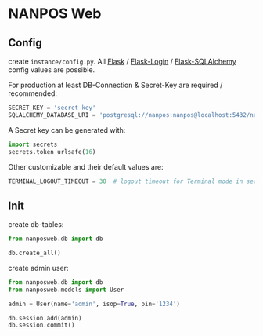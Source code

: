 # NANPOS Web

## Config

create `instance/config.py`. All [Flask](https://flask.palletsprojects.com/en/2.0.x/)
/ [Flask-Login](https://flask-login.readthedocs.io/en/latest/)
/ [Flask-SQLAlchemy](https://flask-sqlalchemy.palletsprojects.com/en/2.x/) config values are possible.

For production at least DB-Connection & Secret-Key are required / recommended:

```python
SECRET_KEY = 'secret-key'
SQLALCHEMY_DATABASE_URI = 'postgresql://nanpos:nanpos@localhost:5432/nanpos'
```

A Secret key can be generated with:

```python
import secrets
secrets.token_urlsafe(16)
```

Other customizable and their default values are:

````python
TERMINAL_LOGOUT_TIMEOUT = 30  # logout timeout for Terminal mode in seconds, set to none to disable
````

## Init

create db-tables:

```python
from nanposweb.db import db

db.create_all()
```

create admin user:

```python
from nanposweb.db import db
from nanposweb.models import User

admin = User(name='admin', isop=True, pin='1234')

db.session.add(admin)
db.session.commit()
```